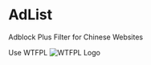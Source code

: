 # AdList

Adblock Plus Filter for Chinese Websites

Use WTFPL ![WTFPL Logo](http://www.wtfpl.net/wp-content/uploads/2012/12/wtfpl-badge-4.png)
